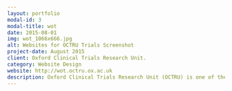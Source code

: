 ```yaml
---
layout: portfolio
modal-id: 3
modal-title: wot
date: 2015-08-01
img: wot_1066x666.jpg
alt: Websites for OCTRU Trials Screenshot
project-date: August 2015
client: Oxford Clinical Trials Research Unit.
category: Website Design
website: http://wot.octru.ox.ac.uk
description: Oxford Clinical Trials Research Unit (OCTRU) is one of the 50 registered UKCRC Clinical Trials Units. OCTRU is located at the University of Oxford. Tim Cranston, (employee of OCTRU and lead programmer of Cranston IT) created a website system (WOT, Website of OCTRU Trials) that can accommodate multiple individual websites for Clinical Trials run through OCTRU. WOT integrates with exisiting OCTRU systems and allows the trial management trial management team to easily maintain and add content.
---
```


